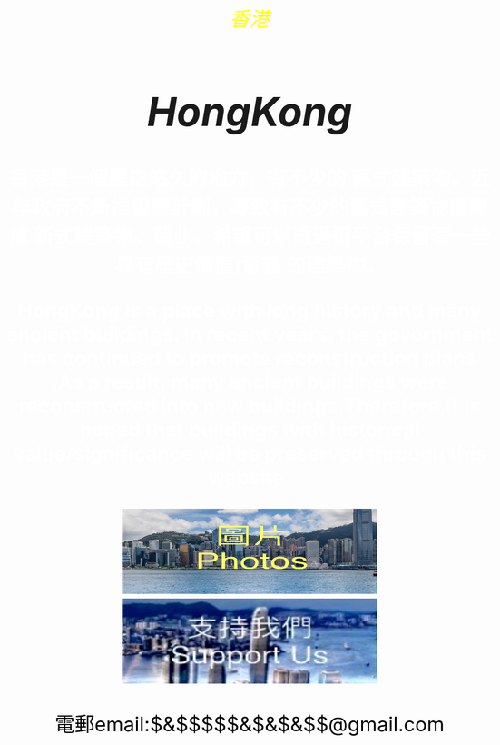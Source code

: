 <style>
body {
  background-image: url('429EA0F6-F280-4D32-8A09-2B69D351C8CC.jpeg');
  background-repeat: no-repeat;
  background-attachment: fixed; 
  background-size: 100% 100%;
}
</style>

<html>
<head><style>
body {
text-align: center;
font-size: 35px;
}
</style>
</head>
<body>

<I><h style="color:yellow ;">香港</h1></I>
<h1><I>HongKong</I></h1>

<b><p style="color:white  ;">香港是一個歷史悠久的地方，有不少的
舊式建築物。近年政府不斷推重建計劃，導致有不少的舊式建築物重建成
新式建築物。藉此，希望可以透過這平台保留著一些具有歷史價值/意義
的建築物。</p></b>
<b><p style="color:white;">HongKong is a place with
long history and many ancient buildings. In recent years,
the government has continued to promote reconstruction 
plans .As a result, many ancient buildings were reconstructed
into new buildings.Therefore,it is hoped that buildings with 
historical value/significance will be preserved through this 
website.</p></b>

</body>
</html>

<a href="https://h981-h.github.io/HongKongPhoto/ ">
<img src="D56A50D0-E5F1-4690-8EE9-6E1AF1352ED7.jpeg
"  style="width:450px;height:150px;">
</a>

<a href="https://www.google.com.hk/ ">
<img src="3889B336-278B-4981-A194-E99EF2B1AD5F.jpeg
"  style="width:450px;height:150px;">
</a>

<p style="color:black;"> 電郵email:$&$$$$$&$&$&$$@gmail.com </p>

